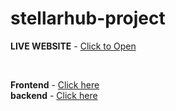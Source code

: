 # stellarhub-project

**LIVE WEBSITE** - [Click to Open](https://samvad-frontend.vercel.app/)

<br>

**Frontend** - [Click here](https://github.com/manishtiwari-45/samvad-frontend)
<br>
**backend** - [Click here](https://github.com/manishtiwari-45/samvad-backend)
